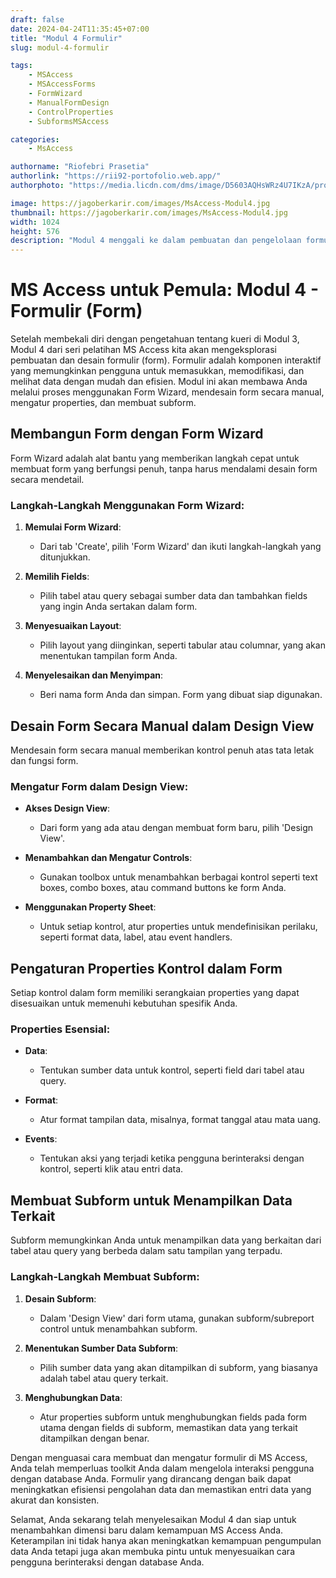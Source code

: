 ```yaml
---
draft: false
date: 2024-04-24T11:35:45+07:00
title: "Modul 4 Formulir"
slug: modul-4-formulir

tags:
    - MSAccess
    - MSAccessForms
    - FormWizard
    - ManualFormDesign
    - ControlProperties
    - SubformsMSAccess

categories:
    - MsAccess

authorname: "Riofebri Prasetia"
authorlink: "https://rii92-portofolio.web.app/"
authorphoto: "https://media.licdn.com/dms/image/D5603AQHsWRz4U7IKzA/profile-displayphoto-shrink_200_200/0/1690182368248?e=1718841600&v=beta&t=UrTxqBd5G0GRg7UsKkoxTP99WK_An-NJpp4Nu2RXlO8"

image: https://jagoberkarir.com/images/MsAccess-Modul4.jpg
thumbnail: https://jagoberkarir.com/images/MsAccess-Modul4.jpg
width: 1024
height: 576
description: "Modul 4 menggali ke dalam pembuatan dan pengelolaan formulir di MS Access, memungkinkan Anda untuk merancang cara interaktif bagi pengguna untuk memasukkan dan menampilkan data. Pelajari cara menggunakan Form Wizard, mendesain formulir secara manual, mengatur properti kontrol, dan membuat subform untuk meningkatkan efisiensi dan fungsionalitas database Anda."
---
```


# MS Access untuk Pemula: Modul 4 - Formulir (Form)

Setelah membekali diri dengan pengetahuan tentang kueri di Modul 3, Modul 4 dari seri pelatihan MS Access kita akan mengeksplorasi pembuatan dan desain formulir (form). Formulir adalah komponen interaktif yang memungkinkan pengguna untuk memasukkan, memodifikasi, dan melihat data dengan mudah dan efisien. Modul ini akan membawa Anda melalui proses menggunakan Form Wizard, mendesain form secara manual, mengatur properties, dan membuat subform.

## Membangun Form dengan Form Wizard

Form Wizard adalah alat bantu yang memberikan langkah cepat untuk membuat form yang berfungsi penuh, tanpa harus mendalami desain form secara mendetail.

### Langkah-Langkah Menggunakan Form Wizard:

1. **Memulai Form Wizard**:
   - Dari tab 'Create', pilih 'Form Wizard' dan ikuti langkah-langkah yang ditunjukkan.
   
2. **Memilih Fields**:
   - Pilih tabel atau query sebagai sumber data dan tambahkan fields yang ingin Anda sertakan dalam form.
   
3. **Menyesuaikan Layout**:
   - Pilih layout yang diinginkan, seperti tabular atau columnar, yang akan menentukan tampilan form Anda.

4. **Menyelesaikan dan Menyimpan**:
   - Beri nama form Anda dan simpan. Form yang dibuat siap digunakan.

## Desain Form Secara Manual dalam Design View

Mendesain form secara manual memberikan kontrol penuh atas tata letak dan fungsi form.

### Mengatur Form dalam Design View:

- **Akses Design View**:
  - Dari form yang ada atau dengan membuat form baru, pilih 'Design View'.
  
- **Menambahkan dan Mengatur Controls**:
  - Gunakan toolbox untuk menambahkan berbagai kontrol seperti text boxes, combo boxes, atau command buttons ke form Anda.
  
- **Menggunakan Property Sheet**:
  - Untuk setiap kontrol, atur properties untuk mendefinisikan perilaku, seperti format data, label, atau event handlers.

## Pengaturan Properties Kontrol dalam Form

Setiap kontrol dalam form memiliki serangkaian properties yang dapat disesuaikan untuk memenuhi kebutuhan spesifik Anda.

### Properties Esensial:

- **Data**:
  - Tentukan sumber data untuk kontrol, seperti field dari tabel atau query.
  
- **Format**:
  - Atur format tampilan data, misalnya, format tanggal atau mata uang.
  
- **Events**:
  - Tentukan aksi yang terjadi ketika pengguna berinteraksi dengan kontrol, seperti klik atau entri data.

## Membuat Subform untuk Menampilkan Data Terkait

Subform memungkinkan Anda untuk menampilkan data yang berkaitan dari tabel atau query yang berbeda dalam satu tampilan yang terpadu.

### Langkah-Langkah Membuat Subform:

1. **Desain Subform**:
   - Dalam 'Design View' dari form utama, gunakan subform/subreport control untuk menambahkan subform.
   
2. **Menentukan Sumber Data Subform**:
   - Pilih sumber data yang akan ditampilkan di subform, yang biasanya adalah tabel atau query terkait.
   
3. **Menghubungkan Data**:
   - Atur properties subform untuk menghubungkan fields pada form utama dengan fields di subform, memastikan data yang terkait ditampilkan dengan benar.

Dengan menguasai cara membuat dan mengatur formulir di MS Access, Anda telah memperluas toolkit Anda dalam mengelola interaksi pengguna dengan database Anda. Formulir yang dirancang dengan baik dapat meningkatkan efisiensi pengolahan data dan memastikan entri data yang akurat dan konsisten.

Selamat, Anda sekarang telah menyelesaikan Modul 4 dan siap untuk menambahkan dimensi baru dalam kemampuan MS Access Anda. Keterampilan ini tidak hanya akan meningkatkan kemampuan pengumpulan data Anda tetapi juga akan membuka pintu untuk menyesuaikan cara pengguna berinteraksi dengan database Anda.